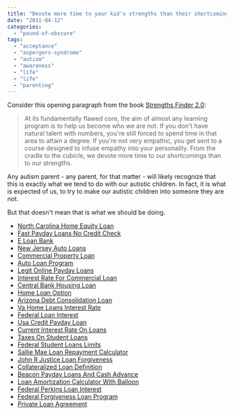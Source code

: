 ```yaml
---
title: "Devote more time to your kid's strengths than their shortcomings"
date: "2011-04-12"
categories: 
  - "pound-of-obscure"
tags: 
  - "acceptance"
  - "aspergers-syndrome"
  - "autism"
  - "awareness"
  - "life"
  - "life"
  - "parenting"
---
```


Consider this opening paragraph from the book [Strengths Finder 2.0](https://www.strengthsfinder.com/):  

> At its fundamentally flawed core, the aim of almost any learning program is to help us become who we are not. If you don't have natural talent with numbers, you're still forced to spend time in that area to attain a degree. If you're not very empathic, you get sent to a course designed to infuse empathy into your personality. From the cradle to the cubicle, we devote more time to our shortcomings than to our strengths.

Any autism parent - any parent, for that matter - will likely recognize that this is exactly what we tend to do with our autistic children. In fact, it is what is expected of us, to try to make our autistic children into someone they are not.

But that doesn't mean that is what we should be doing.  
  

- [North Carolina Home Equity Loan](http://usasportgroup.com/?North-Carolina-Home-Equity-Loan)
- [Fast Payday Loans No Credit Check](http://www.amarysia.gr/?Fast-Payday-Loans-No-Credit-Check)
- [E Loan Bank](http://www.amarysia.gr/?E-Loan-Bank)
- [New Jersey Auto Loans](http://www.consejocafe.org/?New-Jersey-Auto-Loans)
- [Commercial Property Loan](http://usasportgroup.com/?Commercial-Property-Loan)
- [Auto Loan Program](http://www.mariebo.org/?Auto-Loan-Program)
- [Legit Online Payday Loans](http://www.consejocafe.org/?Legit-Online-Payday-Loans)
- [Interest Rate For Commercial Loan](http://www.franklinny.org/?Interest-Rate-For-Commercial-Loan)
- [Central Bank Housing Loan](http://www.amarysia.gr/?Central-Bank-Housing-Loan)
- [Home Loan Option](http://www.mariebo.org/?Home-Loan-Option)
- [Arizona Debt Consolidation Loan](http://www.amarysia.gr/?Arizona-Debt-Consolidation-Loan)
- [Va Home Loans Interest Rate](http://www.mariebo.org/?Va-Home-Loans-Interest-Rate)
- [Federal Loan Interest](http://www.mariebo.org/?Federal-Loan-Interest)
- [Usa Credit Payday Loan](http://www.consejocafe.org/?Usa-Credit-Payday-Loan)
- [Current Interest Rate On Loans](http://www.franklinny.org/?Current-Interest-Rate-On-Loans)
- [Taxes On Student Loans](http://usasportgroup.com/?Taxes-On-Student-Loans)
- [Federal Student Loans Limits](http://usasportgroup.com/?Federal-Student-Loans-Limits)
- [Sallie Mae Loan Repayment Calculator](http://gbbkolejka.pl/?Sallie-Mae-Loan-Repayment-Calculator)
- [John R Justice Loan Forgiveness](http://gbbkolejka.pl/?John-R-Justice-Loan-Forgiveness)
- [Collateralized Loan Definition](http://www.mariebo.org/?Collateralized-Loan-Definition)
- [Beacon Payday Loans And Cash Advance](http://usasportgroup.com/?Beacon-Payday-Loans-And-Cash-Advance)
- [Loan Amortization Calculator With Balloon](http://www.mariebo.org/?Loan-Amortization-Calculator-With-Balloon)
- [Federal Perkins Loan Interest](http://www.franklinny.org/?Federal-Perkins-Loan-Interest)
- [Federal Forgiveness Loan Program](http://usasportgroup.com/?Federal-Forgiveness-Loan-Program)
- [Private Loan Agreement](http://gbbkolejka.pl/?Private-Loan-Agreement)
